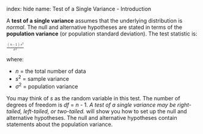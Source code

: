 index: hide
name: Test of a Single Variance - Introduction

A  **test of a single variance** assumes that the underlying distribution is  *normal*. The null and alternative hypotheses are stated in terms of the  **population variance** (or population standard deviation). The test statistic is:

<math xmlns:bib="http://bibtexml.sf.net/" xmlns:q="http://cnx.rice.edu/qml/1.0" xmlns:md="http://cnx.rice.edu/mdml" xmlns:m="http://www.w3.org/1998/Math/MathML" xmlns:cnxorg="http://cnx.rice.edu/system-info" xmlns="http://cnx.rice.edu/cnxml"><mfrac><mrow><mo>(</mo><mi>n</mi><mo>-</mo><mn>1</mn><mo>)</mo><msup><mi>s</mi><mn>2</mn></msup></mrow><mrow><msup><mi>σ</mi><mn>2</mn></msup></mrow></mfrac></math>

where:

  *   *n* = the total number of data 
  *  *s*<sup>2</sup> = sample variance 
  *  *σ*<sup>2</sup> = population variance

You may think of  *s* as the random variable in this test. The number of degrees of freedom is  *df* =  *n* - 1.  *A test of a single variance may be right-tailed, left-tailed, or two-tailed.* will show you how to set up the null and alternative hypotheses. The null and alternative hypotheses contain statements about the population variance.
